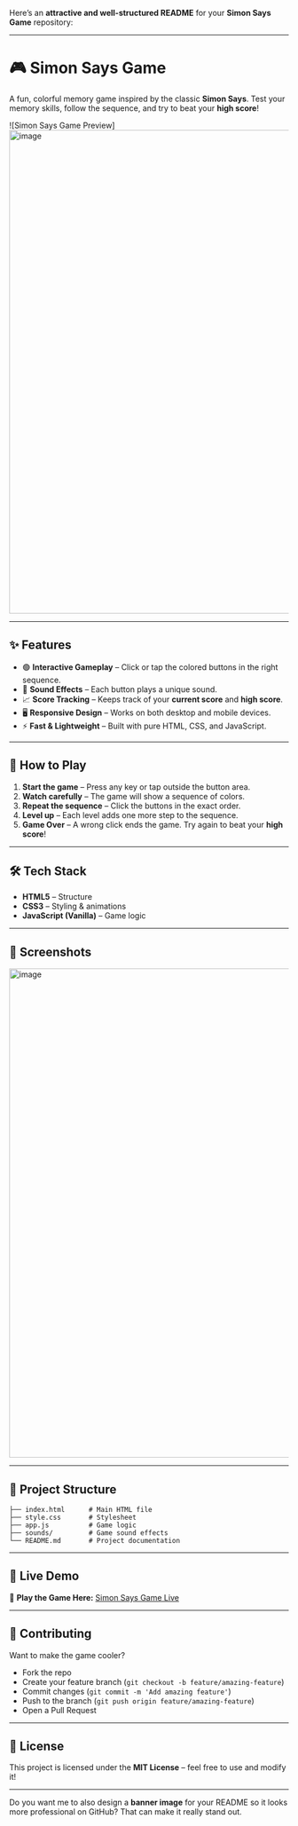 Here’s an **attractive and well-structured README** for your **Simon Says Game** repository:

---

# 🎮 Simon Says Game

A fun, colorful memory game inspired by the classic **Simon Says**.
Test your memory skills, follow the sequence, and try to beat your **high score**!

![Simon Says Game Preview]
<img width="1632" height="872" alt="image" src="https://github.com/user-attachments/assets/c4890434-65d7-4dea-baca-b932b7561ec6" />


---

## ✨ Features

* 🟢 **Interactive Gameplay** – Click or tap the colored buttons in the right sequence.
* 🎵 **Sound Effects** – Each button plays a unique sound.
* 📈 **Score Tracking** – Keeps track of your **current score** and **high score**.
* 🖥 **Responsive Design** – Works on both desktop and mobile devices.
* ⚡ **Fast & Lightweight** – Built with pure HTML, CSS, and JavaScript.

---

## 🚀 How to Play

1. **Start the game** – Press any key or tap outside the button area.
2. **Watch carefully** – The game will show a sequence of colors.
3. **Repeat the sequence** – Click the buttons in the exact order.
4. **Level up** – Each level adds one more step to the sequence.
5. **Game Over** – A wrong click ends the game. Try again to beat your **high score**!

---

## 🛠 Tech Stack

* **HTML5** – Structure
* **CSS3** – Styling & animations
* **JavaScript (Vanilla)** – Game logic

---

## 📸 Screenshots
<img width="1061" height="882" alt="image" src="https://github.com/user-attachments/assets/cc3df6a5-9619-4cee-91e4-251d99854cc7" />


---

## 📂 Project Structure

```
├── index.html      # Main HTML file
├── style.css       # Stylesheet
├── app.js          # Game logic
├── sounds/         # Game sound effects
└── README.md       # Project documentation
```

---

## 📢 Live Demo

🔗 **Play the Game Here:** [Simon Says Game Live](https://anoop037.github.io/Game-SimonSays/)

---

## 🤝 Contributing

Want to make the game cooler?

* Fork the repo
* Create your feature branch (`git checkout -b feature/amazing-feature`)
* Commit changes (`git commit -m 'Add amazing feature'`)
* Push to the branch (`git push origin feature/amazing-feature`)
* Open a Pull Request

---

## 📜 License

This project is licensed under the **MIT License** – feel free to use and modify it!

---

Do you want me to also design a **banner image** for your README so it looks more professional on GitHub? That can make it really stand out.
